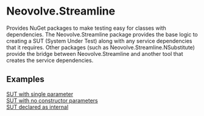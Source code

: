 # Neovolve.Streamline
Provides NuGet packages to make testing easy for classes with dependencies. The Neovolve.Streamline package provides the base logic to creating a SUT (System Under Test) along with any service dependencies that it requires. Other packages (such as Neovolve.Streamline.NSubstitute) provide the bridge between Neovolve.Streamline and another tool that creates the service dependencies.

## Examples

[SUT with single parameter](Examples/SingleParameter.cs)  
[SUT with no constructor parameters](Examples/NoConstructorParameters.cs)  
[SUT declared as internal](Examples/InternalScopedTypes.cs)